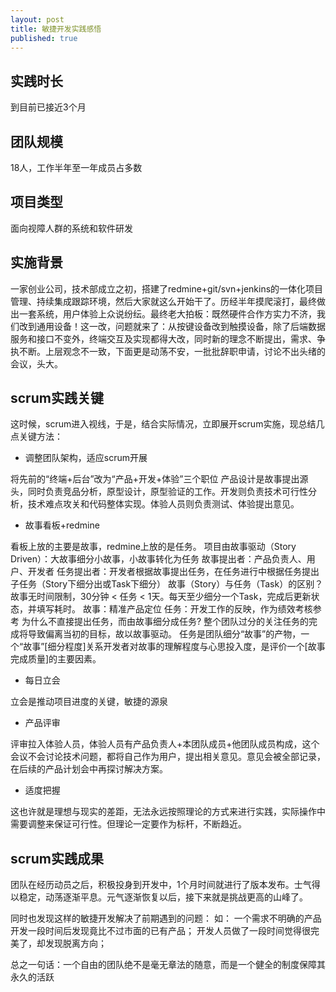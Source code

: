 ```yaml
---
layout: post
title: 敏捷开发实践感悟
published: true
---
```


## 实践时长

到目前已接近3个月

## 团队规模

18人，工作半年至一年成员占多数

## 项目类型

面向视障人群的系统和软件研发

<!--more-->

## 实施背景
一家创业公司，技术部成立之初，搭建了redmine+git/svn+jenkins的一体化项目管理、持续集成跟踪环境，然后大家就这么开始干了。历经半年摸爬滚打，最终做出一套系统，用户体验上众说纷纭。最终老大拍板：既然硬件合作方实力不济，我们改到通用设备！这一改，问题就来了：从按键设备改到触摸设备，除了后端数据服务和接口不变外，终端交互及实现都得大改，同时新的理念不断提出，需求、争执不断。上层观念不一致，下面更是动荡不安，一批批辞职申请，讨论不出头绪的会议，头大。
    
## scrum实践关键

这时候，scrum进入视线，于是，结合实际情况，立即展开scrum实施，现总结几点关键方法：

- 调整团队架构，适应scrum开展

将先前的“终端+后台”改为“产品+开发+体验”三个职位
产品设计是故事提出源头，同时负责竞品分析，原型设计，原型验证的工作。开发则负责技术可行性分析，技术难点攻关和代码整体实现。体验人员则负责测试、体验提出意见。

- 故事看板+redmine

看板上放的主要是故事，redmine上放的是任务。
项目由故事驱动（Story Driven）：大故事细分小故事，小故事转化为任务
故事提出者：产品负责人、用户、开发者
任务提出者：开发者根据故事提出任务，在任务进行中根据任务提出子任务（Story下细分出或Task下细分）
故事（Story）与任务（Task）的区别？
故事无时间限制，30分钟 < 任务 < 1天。每天至少细分一个Task，完成后更新状态，并填写耗时。
故事：精准产品定位
任务：开发工作的反映，作为绩效考核参考
为什么不直接提出任务，而由故事细分成任务?
整个团队过分的关注任务的完成将导致偏离当初的目标，故以故事驱动。
任务是团队细分“故事”的产物，一个“故事”[细分程度]关系开发者对故事的理解程度与心思投入度，是评价一个[故事完成质量]的主要因素。

- 每日立会

立会是推动项目进度的关键，敏捷的源泉

- 产品评审

评审拉入体验人员，体验人员有产品负责人+本团队成员+他团队成员构成，这个会议不会讨论技术问题，都将自己作为用户，提出相关意见。意见会被全部记录，在后续的产品计划会中再探讨解决方案。

- 适度把握

这也许就是理想与现实的差距，无法永远按照理论的方式来进行实践，实际操作中需要调整来保证可行性。但理论一定要作为标杆，不断趋近。

## scrum实践成果

团队在经历动员之后，积极投身到开发中，1个月时间就进行了版本发布。士气得以稳定，动荡逐渐平息。元气逐渐恢复以后，接下来就是挑战更高的山峰了。

同时也发现这样的敏捷开发解决了前期遇到的问题：
如：
一个需求不明确的产品开发一段时间后发现竟比不过市面的已有产品；
开发人员做了一段时间觉得很完美了，却发现脱离方向；

总之一句话：一个自由的团队绝不是毫无章法的随意，而是一个健全的制度保障其永久的活跃
